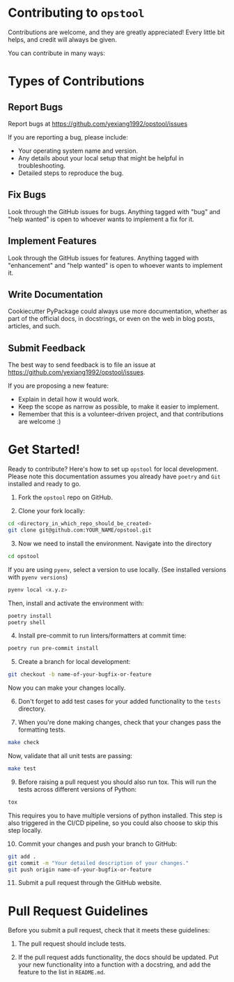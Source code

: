 # Contributing to `opstool`

Contributions are welcome, and they are greatly appreciated!
Every little bit helps, and credit will always be given.

You can contribute in many ways:

# Types of Contributions

## Report Bugs

Report bugs at https://github.com/yexiang1992/opstool/issues

If you are reporting a bug, please include:

- Your operating system name and version.
- Any details about your local setup that might be helpful in troubleshooting.
- Detailed steps to reproduce the bug.

## Fix Bugs

Look through the GitHub issues for bugs.
Anything tagged with "bug" and "help wanted" is open to whoever wants to implement a fix for it.

## Implement Features

Look through the GitHub issues for features.
Anything tagged with "enhancement" and "help wanted" is open to whoever wants to implement it.

## Write Documentation

Cookiecutter PyPackage could always use more documentation, whether as part of the official docs, in docstrings, or even on the web in blog posts, articles, and such.

## Submit Feedback

The best way to send feedback is to file an issue at https://github.com/yexiang1992/opstool/issues.

If you are proposing a new feature:

- Explain in detail how it would work.
- Keep the scope as narrow as possible, to make it easier to implement.
- Remember that this is a volunteer-driven project, and that contributions
  are welcome :)

# Get Started!

Ready to contribute? Here's how to set up `opstool` for local development.
Please note this documentation assumes you already have `poetry` and `Git` installed and ready to go.

1. Fork the `opstool` repo on GitHub.

2. Clone your fork locally:

```bash
cd <directory_in_which_repo_should_be_created>
git clone git@github.com:YOUR_NAME/opstool.git
```

3. Now we need to install the environment. Navigate into the directory

```bash
cd opstool
```

If you are using `pyenv`, select a version to use locally. (See installed versions with `pyenv versions`)

```bash
pyenv local <x.y.z>
```

Then, install and activate the environment with:

```bash
poetry install
poetry shell
```

4. Install pre-commit to run linters/formatters at commit time:

```bash
poetry run pre-commit install
```

5. Create a branch for local development:

```bash
git checkout -b name-of-your-bugfix-or-feature
```

Now you can make your changes locally.

6. Don't forget to add test cases for your added functionality to the `tests` directory.

7. When you're done making changes, check that your changes pass the formatting tests.

```bash
make check
```

Now, validate that all unit tests are passing:

```bash
make test
```

9. Before raising a pull request you should also run tox.
   This will run the tests across different versions of Python:

```bash
tox
```

This requires you to have multiple versions of python installed.
This step is also triggered in the CI/CD pipeline, so you could also choose to skip this step locally.

10. Commit your changes and push your branch to GitHub:

```bash
git add .
git commit -m "Your detailed description of your changes."
git push origin name-of-your-bugfix-or-feature
```

11. Submit a pull request through the GitHub website.

# Pull Request Guidelines

Before you submit a pull request, check that it meets these guidelines:

1. The pull request should include tests.

2. If the pull request adds functionality, the docs should be updated.
   Put your new functionality into a function with a docstring, and add the feature to the list in `README.md`.
